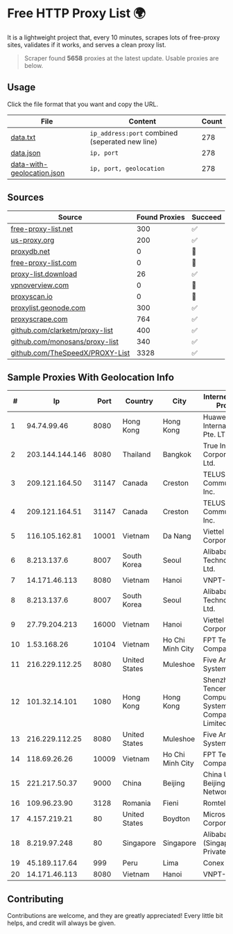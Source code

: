 
# Free HTTP Proxy List 🌍

It is a lightweight project that, every 10 minutes, scrapes lots of free-proxy sites, validates if it works, and serves a clean proxy list.


> Scraper found **5658** proxies at the latest update. Usable proxies are below.

## Usage

Click the file format that you want and copy the URL.


|File|Content|Count|
|----|-------|-----|
|[data.txt](https://raw.githubusercontent.com/themiralay/Proxy-List-World/master/data.txt)|`ip_address:port` combined (seperated new line)|278|
|[data.json](https://raw.githubusercontent.com/themiralay/Proxy-List-World/master/data.json)|`ip, port`|278|
|[data-with-geolocation.json](https://raw.githubusercontent.com/themiralay/Proxy-List-World/master/data-with-geolocation.json)|`ip, port, geolocation`|278|

## Sources

|Source|Found Proxies|Succeed|
|------|-------------|-------|
|[free-proxy-list.net](https://free-proxy-list.net)|300|✅|
|[us-proxy.org](https://www.us-proxy.org)|200|✅|
|[proxydb.net](http://proxydb.net)|0|🚫|
|[free-proxy-list.com](https://free-proxy-list.com/?page=&port=&type%5B%5D=http&type%5B%5D=https&up_time=0&search=Search)|0|🚫|
|[proxy-list.download](https://www.proxy-list.download/HTTP)|26|✅|
|[vpnoverview.com](https://vpnoverview.com/privacy/anonymous-browsing/free-proxy-servers)|0|🚫|
|[proxyscan.io](https://www.proxyscan.io)|0|🚫|
|[proxylist.geonode.com](https://proxylist.geonode.com/api/proxy-list?limit=300&page=1&sort_by=lastChecked&sort_type=desc&protocols=http,https)|300|✅|
|[proxyscrape.com](https://api.proxyscrape.com/v2/?request=displayproxies&protocol=http&timeout=10000&country=all&ssl=all&anonymity=all)|764|✅|
|[github.com/clarketm/proxy-list](https://raw.githubusercontent.com/clarketm/proxy-list/master/proxy-list-raw.txt)|400|✅|
|[github.com/monosans/proxy-list](https://raw.githubusercontent.com/monosans/proxy-list/main/proxies/http.txt)|340|✅|
|[github.com/TheSpeedX/PROXY-List](https://raw.githubusercontent.com/TheSpeedX/PROXY-List/master/http.txt)|3328|✅|


## Sample Proxies With Geolocation Info

|#|Ip|Port|Country|City|Internet Service Provider|
|-|--|----|-------|----|-------------------------|
|1|94.74.99.46|8080|Hong Kong|Hong Kong|Huawei International Pte. LTD|
|2|203.144.144.146|8080|Thailand|Bangkok|True Internet Corporation CO. Ltd.|
|3|209.121.164.50|31147|Canada|Creston|TELUS Communications Inc.|
|4|209.121.164.51|31147|Canada|Creston|TELUS Communications Inc.|
|5|116.105.162.81|10001|Vietnam|Da Nang|Viettel Corporation|
|6|8.213.137.6|8007|South Korea|Seoul|Alibaba (US) Technology Co., Ltd.|
|7|14.171.46.113|8080|Vietnam|Hanoi|VNPT-VNNIC|
|8|8.213.137.6|8007|South Korea|Seoul|Alibaba (US) Technology Co., Ltd.|
|9|27.79.204.213|16000|Vietnam|Hanoi|Viettel Corporation|
|10|1.53.168.26|10104|Vietnam|Ho Chi Minh City|FPT Telecom Company|
|11|216.229.112.25|8080|United States|Muleshoe|Five Area Systems, LLC|
|12|101.32.14.101|1080|Hong Kong|Hong Kong|Shenzhen Tencent Computer Systems Company Limited|
|13|216.229.112.25|8080|United States|Muleshoe|Five Area Systems, LLC|
|14|118.69.26.26|10009|Vietnam|Ho Chi Minh City|FPT Telecom Company|
|15|221.217.50.37|9000|China|Beijing|China Unicom Beijing Province Network|
|16|109.96.23.90|3128|Romania|Fieni|Romtelecom|
|17|4.157.219.21|80|United States|Boydton|Microsoft Corporation|
|18|8.219.97.248|80|Singapore|Singapore|Alibaba Cloud (Singapore) Private Limited|
|19|45.189.117.64|999|Peru|Lima|Conex TV E.I.R.L|
|20|14.171.46.113|8080|Vietnam|Hanoi|VNPT-VNNIC|



## Contributing

Contributions are welcome, and they are greatly appreciated! Every
little bit helps, and credit will always be given.

